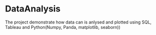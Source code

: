 # DataAnalysis
The project demonstrate how data can is anlysed and plotted using SQL, Tableau and Python(Numpy, Panda, matplotlib, seaborn))
